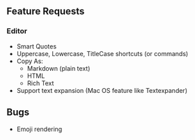 ## Feature Requests

### Editor
- Smart Quotes
- Uppercase, Lowercase, TitleCase shortcuts (or commands)
- Copy As: 
	- Markdown (plain text)
	- HTML
	- Rich Text
- Support text expansion (Mac OS feature like Textexpander)


## Bugs
- Emoji rendering
